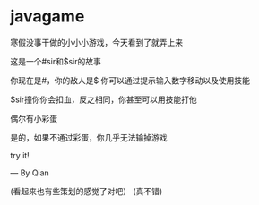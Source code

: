 # javagame
寒假没事干做的小小小游戏，今天看到了就弄上来

这是一个#sir和$sir的故事

你现在是#，你的敌人是$
你可以通过提示输入数字移动以及使用技能

$sir撞你你会扣血，反之相同，你甚至可以用技能打他

偶尔有小彩蛋

是的，如果不通过彩蛋，你几乎无法输掉游戏

try it! 

— By Qian
                        
                       
(看起来也有些策划的感觉了对吧）
(真不错)
